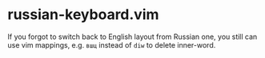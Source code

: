# russian-keyboard.vim

If you forgot to switch back to English layout from Russian one, you
still can use vim mappings, e.g. `вшц` instead of `diw` to delete
inner-word.
